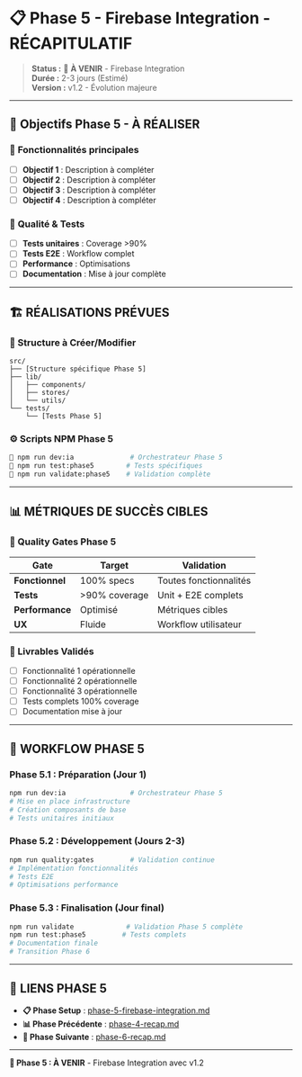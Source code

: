 # 📋 Phase 5 - Firebase Integration - RÉCAPITULATIF

> **Status :** 🔄 **À VENIR** - Firebase Integration  
> **Durée :** 2-3 jours (Estimé)  
> **Version :** v1.2 - Évolution majeure  

---

## 🎯 **Objectifs Phase 5 - À RÉALISER**

### 🎯 **Fonctionnalités principales**
- [ ] **Objectif 1** : Description à compléter
- [ ] **Objectif 2** : Description à compléter
- [ ] **Objectif 3** : Description à compléter
- [ ] **Objectif 4** : Description à compléter

### 🎯 **Qualité & Tests**
- [ ] **Tests unitaires** : Coverage >90%
- [ ] **Tests E2E** : Workflow complet
- [ ] **Performance** : Optimisations
- [ ] **Documentation** : Mise à jour complète

---

## 🏗️ **RÉALISATIONS PRÉVUES**

### **📁 Structure à Créer/Modifier**
```
src/
├── [Structure spécifique Phase 5]
├── lib/
│   ├── components/
│   ├── stores/
│   └── utils/
└── tests/
    └── [Tests Phase 5]
```

### **⚙️ Scripts NPM Phase 5**
```bash
🎯 npm run dev:ia              # Orchestrateur Phase 5
🎯 npm run test:phase5        # Tests spécifiques
🎯 npm run validate:phase5    # Validation complète
```

---

## 📊 **MÉTRIQUES DE SUCCÈS CIBLES**

### **🎯 Quality Gates Phase 5**
| Gate | Target | Validation |
|------|--------|------------|
| **Fonctionnel** | 100% specs | Toutes fonctionnalités |
| **Tests** | >90% coverage | Unit + E2E complets |
| **Performance** | Optimisé | Métriques cibles |
| **UX** | Fluide | Workflow utilisateur |

### **🎯 Livrables Validés**
- [ ] Fonctionnalité 1 opérationnelle
- [ ] Fonctionnalité 2 opérationnelle  
- [ ] Fonctionnalité 3 opérationnelle
- [ ] Tests complets 100% coverage
- [ ] Documentation mise à jour

---

## 🔄 **WORKFLOW PHASE 5**

### **Phase 5.1 : Préparation (Jour 1)**
```bash
npm run dev:ia                # Orchestrateur Phase 5
# Mise en place infrastructure
# Création composants de base
# Tests unitaires initiaux
```

### **Phase 5.2 : Développement (Jours 2-3)**
```bash
npm run quality:gates         # Validation continue
# Implémentation fonctionnalités
# Tests E2E
# Optimisations performance
```

### **Phase 5.3 : Finalisation (Jour final)**
```bash
npm run validate             # Validation Phase 5 complète
npm run test:phase5         # Tests complets
# Documentation finale
# Transition Phase 6
```

---

## 🔗 **LIENS PHASE 5**

- **📋 Phase Setup** : [phase-5-firebase-integration.md](./phase-5-firebase-integration.md)
- **📊 Phase Précédente** : [phase-4-recap.md](./phase-4-recap.md)
- **🔄 Phase Suivante** : [phase-6-recap.md](./phase-6-recap.md)

---

**🎯 Phase 5 : À VENIR** - Firebase Integration avec v1.2